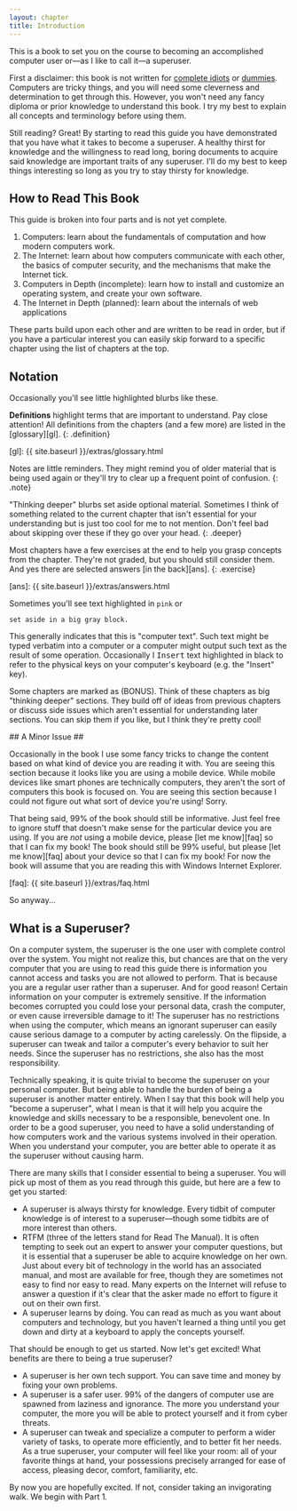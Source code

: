 ```yaml
---
layout: chapter
title: Introduction
---
```


This is a book to set you on the course to becoming an accomplished computer
user or&mdash;as I like to call it&mdash;a superuser.

First a disclaimer: this book is not written for [complete idiots][ci]
or [dummies][du]. Computers are tricky things, and you will need some cleverness
and determination to get through this. However, you won't need any fancy diploma
or prior knowledge to understand this book. I try my best to explain all
concepts and terminology before using them.

[ci]: http://www.amazon.com/Complete-Idiots-Basics-Windows-Edition/dp/1615640673
[du]: http://www.amazon.com/PCs-Dummies-Dan-Gookin/dp/1118197348

Still reading? Great! By starting to read this guide you have demonstrated that
you have what it takes to become a superuser. A healthy thirst for knowledge and
the willingness to read long, boring documents to acquire said knowledge are
important traits of any superuser. I'll do my best to keep things interesting so
long as you try to stay thirsty for knowledge.

## How to Read This Book ##

This guide is broken into four parts and is not yet complete.

1. Computers: learn about the fundamentals of computation and how modern
   computers work.
2. The Internet: learn about how computers communicate with each other, the
   basics of computer security, and the mechanisms that make the Internet tick.
3. Computers in Depth (incomplete): learn how to install and customize an
   operating system, and create your own software.
4. The Internet in Depth (planned): learn about the internals of web
   applications

These parts build upon each other and are written to be read in order, but if
you have a particular interest you can easily skip forward to a specific chapter
using the list of chapters at the top.

## Notation ##

Occasionally you'll see little highlighted blurbs like these.

**Definitions** highlight terms that are important to understand. Pay close
attention! All definitions from the chapters (and a few more) are listed in the
[glossary][gl].
{: .definition}

[gl]: {{ site.baseurl }}/extras/glossary.html

Notes are little reminders. They might remind you of older material that is
being used again or they'll try to clear up a frequent point of confusion.
{: .note}

"Thinking deeper" blurbs set aside optional material. Sometimes I think of
something related to the current chapter that isn't essential for your
understanding but is just too cool for me to not mention. Don't feel bad about
skipping over these if they go over your head.
{: .deeper}

Most chapters have a few exercises at the end to help you grasp concepts from
the chapter. They're not graded, but you should still consider them. And yes
there are selected answers [in the back][ans].
{: .exercise}

[ans]: {{ site.baseurl }}/extras/answers.html

Sometimes you'll see text highlighted in `pink` or

    set aside in a big gray block.

This generally indicates that this is "computer text". Such text might be typed
verbatim into a computer or a computer might output such text as the result of
some operation. Occasionally I <kbd>Insert</kbd> text highlighted in black to
refer to the physical keys on your computer's keyboard (e.g. the "Insert" key).

Some chapters are marked as (BONUS). Think of these chapters as big "thinking
deeper" sections. They build off of ideas from previous chapters or discuss side
issues which aren't essential for understanding later sections. You can skip
them if you like, but I think they're pretty cool!

<section id="issue">
## A Minor Issue ##

Occasionally in the book I use some fancy tricks to change the content based on
what kind of device you are reading it with.
<span class="mobile">You are seeing this section because it looks like you are
using a mobile device. While mobile devices like smart phones are technically
computers, they aren't the sort of computers this book is focused on.</span>
<span class="unknown">You are seeing this section because I could not figure out
what sort of device you're using! Sorry.</span>

<span class="mobile">That being said, 99% of the book should still be
informative. Just feel free to ignore stuff that doesn't make sense for the
particular device you are using. If you are _not_ using a mobile device, please
[let me know][faq] so that I can fix my book!</span>
<span class="unknown">The book should still be 99% useful, but please [let me
know][faq] about your device so that I can fix my book! For now the book will
assume that you are reading this with Windows Internet Explorer.</span>
</section>

<script>
window.onload = function() {
	if (window.is_mobile) {
		$('.unknown').hide();
	} else if (window.os_unknown) {
		$('.mobile').hide();
	} else {
		$('#issue').hide();
	}
};
</script>

[faq]: {{ site.baseurl }}/extras/faq.html

So anyway...

## What is a Superuser? ##

On a computer system, the superuser is the one user with complete control over
the system. You might not realize this, but chances are that on the very
computer that you are using to read this guide there is information you cannot
access and tasks you are not allowed to perform. That is because you are a
regular user rather than a superuser. And for good reason! Certain information
on your computer is extremely sensitive. If the information becomes corrupted
you could lose your personal data, crash the computer, or even cause
irreversible damage to it! The superuser has no restrictions when using the
computer, which means an ignorant superuser can easily cause serious damage to a
computer by acting carelessly. On the flipside, a superuser can tweak and tailor
a computer's every behavior to suit her needs. Since the superuser has no
restrictions, she also has the most responsibility.

Technically speaking, it is quite trivial to become the superuser on your
personal computer. But being able to handle the burden of being a superuser is
another matter entirely. When I say that this book will help you "become a
superuser", what I mean is that it will help you acquire the knowledge and
skills necessary to be a responsible, benevolent one. In order to be a good
superuser, you need to have a solid understanding of how computers work and the
various systems involved in their operation. When you understand your computer,
you are better able to operate it as the superuser without causing harm.

There are many skills that I consider essential to being a superuser. You will
pick up most of them as you read through this guide, but here are a few to
get you started:

* A superuser is always thirsty for knowledge. Every tidbit of computer
  knowledge is of interest to a superuser&mdash;though some tidbits are of more
  interest than others.
* RTFM (three of the letters stand for Read The Manual). It is often tempting to
  seek out an expert to answer your computer questions, but it is essential that
  a superuser be able to acquire knowledge on her own. Just about every bit of
  technology in the world has an associated manual, and most are available for
  free, though they are sometimes not easy to find nor easy to read. Many
  experts on the Internet will refuse to answer a question if it's clear that
  the asker made no effort to figure it out on their own first.
* A superuser learns by doing. You can read as much as you want about computers
  and technology, but you haven't learned a thing until you get down and dirty
  at a keyboard to apply the concepts yourself.

That should be enough to get us started. Now let's get excited! What benefits
are there to being a true superuser?

* A superuser is her own tech support. You can save time and money by fixing
  your own problems.
* A superuser is a safer user. 99% of the dangers of computer use are spawned
  from laziness and ignorance. The more you understand your computer, the more
  you will be able to protect yourself and it from cyber threats.
* A superuser can tweak and specialize a computer to perform a wider variety of
  tasks, to operate more efficiently, and to better fit her needs. As a true
  superuser, your computer will feel like your room: all of your favorite things
  at hand, your possessions precisely arranged for ease of access, pleasing
  decor, comfort, familiarity, etc.

By now you are hopefully excited. If not, consider taking an invigorating walk.
We begin with Part 1.

